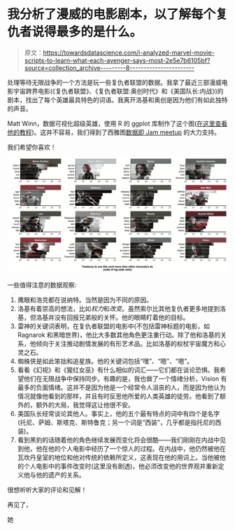 # 我分析了漫威的电影剧本，以了解每个复仇者说得最多的是什么。

> 原文：<https://towardsdatascience.com/i-analyzed-marvel-movie-scripts-to-learn-what-each-avenger-says-most-2e5e7b6105bf?source=collection_archive---------8----------------------->

处理等待无限战争的一个方法是玩一些复仇者联盟的数据。我拿了最近三部漫威电影宇宙跨界电影(《复仇者联盟》、《复仇者联盟:奥创时代》和《美国队长:内战》)的剧本，找出了每个英雄最具特色的词语。我离开洛基和奥创是因为他们有如此独特的声音。

Matt Winn，数据可视化超级英雄，使用 R 的 ggplot 库制作了这个图([在这里查看他的教程](http://mattwinn.com/Plot_Avengers_data.html))。这并不容易，我们得到了西雅图[数据即 Jam meetup](https://www.meetup.com/Data-Viz-Jam-Sessions/?_cookie-check=2WuVPJ3FILTDunvn) 的大力支持。

我们希望你喜欢！

![](img/17e4678a93e25d67c16b287b651e7700.png)

一些值得注意的数据观察:

1.  鹰眼和浩克都在说纳特。当然是因为不同的原因。
2.  洛基有着崇高的想法，比如*权力*和*改变*。虽然索尔比其他复仇者更多地提到洛基，但洛基并没有回报兄弟般的关怀。他的眼睛盯着他的目标。
3.  雷神的关键词表明，在复仇者联盟的电影中(不包括雷神标题的电影，如 Ragnarok 和黑暗世界)，他比大多数其他角色更注重行动。除了他和洛基的关系，他倾向于关注推动剧情发展的有形艺术品。比如洛基的权杖宇宙魔方和心灵之石。
4.  蜘蛛侠是如此笨拙和追星族。他的关键词包括“嘿”、“嗯”、“嗯”。
5.  看看《幻视》和《猩红女巫》有什么相似的词汇——它们都在谈论恐惧。我希望他们在无限战争中保持同步。有趣的是，我也做了一个情绪分析，Vision 有最多的负面情绪。这并不是因为他是一个经常令人沮丧的人，而是因为他认为情况就像他看到的那样，并且有时反思他所爱的人类英雄的徒劳。他看到了额外的，额外的大局，我觉得这让他很不安。
6.  美国队长经常谈论其他人。事实上，他的五个最有特点的词中有四个是名字(托尼、萨姆、斯塔克、斯特鲁克；另一个词是“西装”，几乎都是指托尼的西装)。
7.  看到黑豹的话随着他的角色继续发展而变化将会很酷——我们刚刚在内战中见到他，他在他的个人电影中经历了一个惊人的过程。在内战中，他仍然被他在瓦坎丹皇室的地位和他对传统的依赖所定义，这表现在他的用词上。当他被他的个人电影中的事件改变时(这里没有剧透)，他必须改变他的世界观并重新定义他与他的遗产的关系。

很想听听大家的评论和见解！

再见了，

她